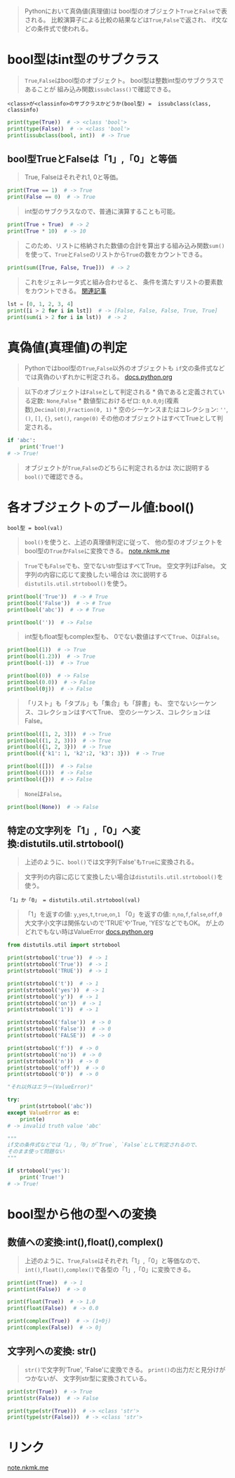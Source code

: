 > Pythonにおいて真偽値(真理値)は
  bool型のオブジェクト`True`と`False`で表される。
> 比較演算子による比較の結果などは`True`,`False`で返され、
  if文などの条件式で使われる。

# bool型はint型のサブクラス

> `True`,`False`はbool型のオブジェクト。
> bool型は整数int型のサブクラスであることが
  組み込み関数`issubclass()`で確認できる。

`<class>が<classinfo>のサブクラスかどうか(bool型) = 
issubclass(class, classinfo)`

```python
print(type(True))  # -> <class 'bool'>
print(type(False))  # -> <class 'bool'>
print(issubclass(bool, int))  # -> True
```

## bool型TrueとFalseは「1」,「0」と等価

> True, Falseはそれぞれ1, 0と等価。

```python
print(True == 1)  # -> True
print(False == 0)  # -> True
```

> int型のサブクラスなので、普通に演算することも可能。

```python
print(True + True)  # -> 2
print(True * 10)  # -> 10
```

> このため、リストに格納された数値の合計を算出する組み込み関数`sum()`
  を使って、`True`と`False`のリストから`True`の数をカウントできる。

```python
print(sum([True, False, True]))  # -> 2
```

> これをジェネレータ式と組み合わせると、
  条件を満たすリストの要素数をカウントできる。
[関連記事](../4.%20基本構文/5.%20内包表記.md#ジェネレータ式)

```python
lst = [0, 1, 2, 3, 4]
print([i > 2 for i in lst])  # -> [False, False, False, True, True]
print(sum(i > 2 for i in lst))  # -> 2
```

# 真偽値(真理値)の判定

> Pythonではbool型の`True`,`False`以外のオブジェクトも
  `if`文の条件式などでは真偽のいずれかに判定される。
[docs.python.org](https://docs.python.org/ja/3/library/stdtypes.html?#truth-value-testing)

> 以下のオブジェクトは`False`として判定される
    * 偽であると定義されている定数:
        `None`,`False`
    * 数値型におけるゼロ:
        `0`,`0.0`,`0j`(複素数),`Decimal(0)`,`Fraction(0, 1)`
    * 空のシーケンスまたはコレクション:
        `''`, `()`, `[]`, `{}`, `set()`, `range(0)`
> その他のオブジェクトはすべてTrueとして判定される。

```python
if 'abc':
    print('True!')
# -> True!
```

> オブジェクトが`True`,`False`のどちらに判定されるかは
  次に説明する`bool()`で確認できる。

# 各オブジェクトのブール値:bool()

`bool型 = bool(val)`

> `bool()`を使うと、上述の真理値判定に従って、
  他の型のオブジェクトをbool型の`True`か`False`に変換できる。
[note.nkmk.me](https://docs.python.org/ja/3/library/functions.html#bool)

> `True`でも`False`でも、空でないstr型はすべてTrue。
> 空文字列はFalse。
> 文字列の内容に応じて変換したい場合は
  次に説明する`distutils.util.strtobool()`を使う。

```python
print(bool('True'))  # -> # True
print(bool('False'))  # -> # True
print(bool('abc'))  # -> # True

print(bool(''))  # -> False
```

> int型もfloat型もcomplex型も、
  0でない数値はすべて`True`、0は`False`。

```python
print(bool(1))  # -> True
print(bool(1.23))  # -> True
print(bool(-1))  # -> True

print(bool(0))  # -> False
print(bool(0.0))  # -> False
print(bool(0j))  # -> False
```

> 「リスト」も「タプル」も「集合」も「辞書」も、
  空でないシーケンス、コレクションはすべてTrue、
  空のシーケンス、コレクションはFalse。

```python
print(bool([1, 2, 3]))  # -> True
print(bool((1, 2, 3)))  # -> True
print(bool({1, 2, 3}))  # -> True
print(bool({'k1': 1, 'k2':2, 'k3': 3}))  # -> True

print(bool([]))  # -> False
print(bool(()))  # -> False
print(bool({}))  # -> False
```

> `None`は`False`。

```python
print(bool(None))  # -> False
```

## 特定の文字列を「1」,「0」へ変換:distutils.util.strtobool()

> 上述のように、`bool()`では文字列'False'も`True`に変換される。

> 文字列の内容に応じて変換したい場合は`distutils.util.strtobool()`を使う。

`「1」か「0」 = distutils.util.strtobool(val)`

> 「1」を返す<val>の値: `y`,`yes`,`t`,`true`,`on`,`1`
  「0」を返す<val>の値: `n`,`no`,`f`,`false`,`off`,`0`
> 大文字小文字は関係ないので'TRUE'や'True, 'YES'などでもOK。
> <val>が上のどれでもない時はValueError
[docs.python.org](https://docs.python.org/ja/3/distutils/apiref.html#distutils.util.strtobool)

```python
from distutils.util import strtobool

print(strtobool('true'))  # -> 1
print(strtobool('True'))  # -> 1
print(strtobool('TRUE'))  # -> 1

print(strtobool('t'))  # -> 1
print(strtobool('yes'))  # -> 1
print(strtobool('y'))  # -> 1
print(strtobool('on'))  # -> 1
print(strtobool('1'))  # -> 1

print(strtobool('false'))  # -> 0
print(strtobool('False'))  # -> 0
print(strtobool('FALSE'))  # -> 0

print(strtobool('f'))  # -> 0
print(strtobool('no'))  # -> 0
print(strtobool('n'))  # -> 0
print(strtobool('off'))  # -> 0
print(strtobool('0'))  # -> 0

"それ以外はエラー(ValueError)"

try:
    print(strtobool('abc'))
except ValueError as e:
    print(e)
# -> invalid truth value 'abc'

"""
if文の条件式などでは「1」,「0」が`True`, `False`として判定されるので、
そのまま使って問題ない
"""

if strtobool('yes'):
    print('True!')
# -> True!
```

# bool型から他の型への変換

## 数値への変換:int(),float(),complex()

> 上述のように、`True`,`False`はそれぞれ「1」,「0」と等価なので、
  `int()`,`float()`,`complex()`で各型の「1」,「0」に変換できる。

```python
print(int(True))  # -> 1
print(int(False))  # -> 0

print(float(True))  # -> 1.0
print(float(False))  # -> 0.0

print(complex(True))  # -> (1+0j)
print(complex(False))  # -> 0j
```

## 文字列への変換: str()

> `str()`で文字列'True', 'False'に変換できる。
> `print()`の出力だと見分けがつかないが、
  文字列str型に変換されている。

```python
print(str(True))  # -> True
print(str(False))  # -> False

print(type(str(True)))  # -> <class 'str'>
print(type(str(False)))  # -> <class 'str'>
```

# リンク

[note.nkmk.me](https://note.nkmk.me/python-bool-true-false-usage/)
